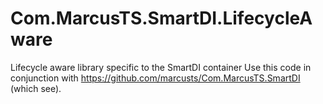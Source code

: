 # Com.MarcusTS.SmartDI.LifecycleAware
Lifecycle aware library specific to the SmartDI container
Use this code in conjunction with https://github.com/marcusts/Com.MarcusTS.SmartDI (which see).

